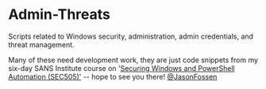# Admin-Threats
Scripts related to Windows security, administration, admin credentials, and threat management.

Many of these need development work, they are just code snippets from my six-day SANS Institute course on '[Securing Windows and PowerShell Automation (SEC505)'](https://sans.org/sec505) -- hope to see you there!  [@JasonFossen](https://twitter.com/JasonFossen)
